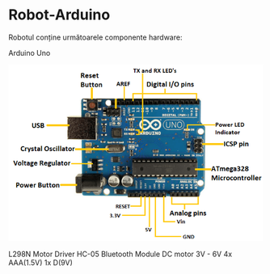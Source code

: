 # Robot-Arduino

Robotul conține următoarele componente hardware:

Arduino Uno

![Diagrama Rețea Petri Frontend](imagini/arduino-uno2.png)

L298N Motor Driver
HC-05 Bluetooth Module 
DC motor 3V - 6V
4x AAA(1.5V)
1x D(9V)


